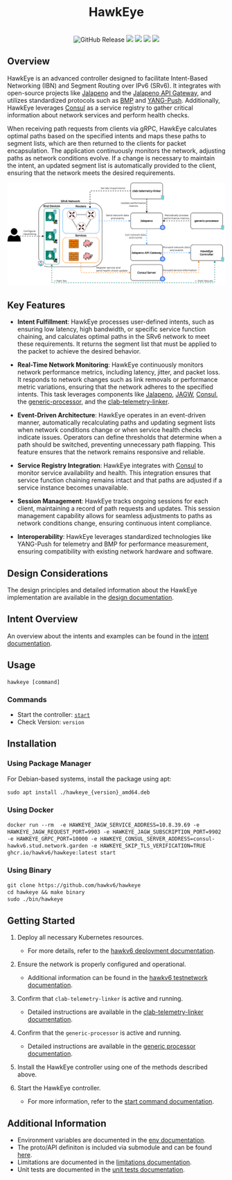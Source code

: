<h1 align="center">HawkEye</h1>
<p align="center">
    <br>
    <img alt="GitHub Release" src="https://img.shields.io/github/v/release/hawkv6/hawkeye?display_name=release&style=flat-square">
    <img src="https://img.shields.io/badge/go%20report-A+-brightgreen.svg?style=flat-square">
    <img src="https://img.shields.io/github/actions/workflow/status/hawkv6/hawkeye/testing.yaml?style=flat-square&label=tests">
    <img src="https://img.shields.io/codecov/c/github/hawkv6/hawkeye?style=flat-square">
    <img src="https://img.shields.io/github/actions/workflow/status/hawkv6/hawkeye/golangci-lint.yaml?style=flat-square&label=checks">
</p>

<p align="center">
</p>


## Overview
HawkEye is an advanced controller designed to facilitate Intent-Based Networking (IBN) and Segment Routing over IPv6 (SRv6). It integrates with open-source projects like [Jalapeno](https://github.com/cisco-open/jalapeno) and the [Jalapeno API Gateway](https://github.com/jalapeno-api-gateway), and utilizes standardized protocols such as [BMP](https://datatracker.ietf.org/doc/rfc7854/) and [YANG-Push](https://datatracker.ietf.org/doc/rfc8641/). Additionally, HawkEye leverages [Consul](https://www.consul.io/) as a service registry to gather critical information about network services and perform health checks.

When receiving path requests from clients via gRPC, HawkEye calculates optimal paths based on the specified intents and maps these paths to segment lists, which are then returned to the clients for packet encapsulation. The application continuously monitors the network, adjusting paths as network conditions evolve. If a change is necessary to maintain the intent, an updated segment list is automatically provided to the client, ensuring that the network meets the desired requirements.

![HawkEye Architecture](docs/images/Hawkv6-High-Level-Architecture.drawio.svg)

## Key Features

- **Intent Fulfillment**: HawkEye processes user-defined intents, such as ensuring low latency, high bandwidth, or specific service function chaining, and calculates optimal paths in the SRv6 network to meet these requirements. It returns the segment list that must be applied to the packet to achieve the desired behavior.

- **Real-Time Network Monitoring**: HawkEye continuously monitors network performance metrics, including latency, jitter, and packet loss. It responds to network changes such as link removals or performance metric variations, ensuring that the network adheres to the specified intents. This task leverages components like [Jalapeno](https://github.com/cisco-open/jalapeno), [JAGW](https://github.com/jalapeno-api-gateway), [Consul](https://www.consul.io/), the [generic-processor](https://github.com/hawkv6/generic-processor), and the [clab-telemetry-linker](https://github.com/hawkv6/clab-telemetry-linker).

- **Event-Driven Architecture**: HawkEye operates in an event-driven manner, automatically recalculating paths and updating segment lists when network conditions change or when service health checks indicate issues. Operators can define thresholds that determine when a path should be switched, preventing unnecessary path flapping. This feature ensures that the network remains responsive and reliable.

- **Service Registry Integration**: HawkEye integrates with [Consul](https://www.consul.io/) to monitor service availability and health. This integration ensures that service function chaining remains intact and that paths are adjusted if a service instance becomes unavailable.

- **Session Management**: HawkEye tracks ongoing sessions for each client, maintaining a record of path requests and updates. This session management capability allows for seamless adjustments to paths as network conditions change, ensuring continuous intent compliance.

- **Interoperability**: HawkEye leverages standardized technologies like YANG-Push for telemetry and BMP for performance measurement, ensuring compatibility with existing network hardware and software.

## Design Considerations

The design principles and detailed information about the HawkEye implementation are available in the [design documentation](docs/design.md).


## Intent Overview
An overview about the intents and examples can be found in the [intent documentation](docs/intents/overview.md).


## Usage
```
hawkeye [command]
```
### Commands
- Start the controller: [`start`](docs/commands/start.md)
- Check Version: `version`

## Installation

### Using Package Manager
For Debian-based systems, install the package using apt:
```
sudo apt install ./hawkeye_{version}_amd64.deb
```

### Using Docker 
```
docker run --rm  -e HAWKEYE_JAGW_SERVICE_ADDRESS=10.8.39.69 -e HAWKEYE_JAGW_REQUEST_PORT=9903 -e HAWKEYE_JAGW_SUBSCRIPTION_PORT=9902 -e HAWKEYE_GRPC_PORT=10000 -e HAWKEYE_CONSUL_SERVER_ADDRESS=consul-hawkv6.stud.network.garden -e HAWKEYE_SKIP_TLS_VERIFICATION=TRUE ghcr.io/hawkv6/hawkeye:latest start
```

### Using Binary
```
git clone https://github.com/hawkv6/hawkeye
cd hawkeye && make binary
sudo ./bin/hawkeye
```

## Getting Started

1. Deploy all necessary Kubernetes resources.
   - For more details, refer to the [hawkv6 deployment documentation](https://github.com/hawkv6/deployment).

2. Ensure the network is properly configured and operational.
   - Additional information can be found in the [hawkv6 testnetwork documentation](https://github.com/hawkv6/network).

3. Confirm that `clab-telemetry-linker` is active and running.
   - Detailed instructions are available in the [clab-telemetry-linker documentation](https://github.com/hawkv6/clab-telemetry-linker).

4. Confirm that the `generic-processor` is active and running.
   - Detailed instructions are available in the [generic processor documentation](https://github.com/hawkv6/generic-processor).

5. Install the HawkEye controller using one of the methods described above.

5. Start the HawkEye controller.
   - For more information, refer to the [start command documentation](docs/commands/start.md).

## Additional Information
- Environment variables are documented in the [env documentation](docs/env.md).
- The proto/API definiton is included via submodule and can be found [here](https://github.com/hawkv6/proto/blob/main/intent.proto).
- Limitations are documented in the [limitations documentation](docs/limitations.md).
- Unit tests are documented in the [unit tests documentation](docs/unit-tests.md).
